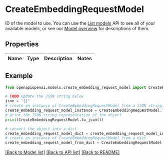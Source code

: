 # CreateEmbeddingRequestModel

ID of the model to use. You can use the [List models](/docs/api-reference/models/list) API to see all of your available models, or see our [Model overview](/docs/models/overview) for descriptions of them. 

## Properties

Name | Type | Description | Notes
------------ | ------------- | ------------- | -------------

## Example

```python
from openapiopenai.models.create_embedding_request_model import CreateEmbeddingRequestModel

# TODO update the JSON string below
json = "{}"
# create an instance of CreateEmbeddingRequestModel from a JSON string
create_embedding_request_model_instance = CreateEmbeddingRequestModel.from_json(json)
# print the JSON string representation of the object
print(CreateEmbeddingRequestModel.to_json())

# convert the object into a dict
create_embedding_request_model_dict = create_embedding_request_model_instance.to_dict()
# create an instance of CreateEmbeddingRequestModel from a dict
create_embedding_request_model_from_dict = CreateEmbeddingRequestModel.from_dict(create_embedding_request_model_dict)
```
[[Back to Model list]](../README.md#documentation-for-models) [[Back to API list]](../README.md#documentation-for-api-endpoints) [[Back to README]](../README.md)


